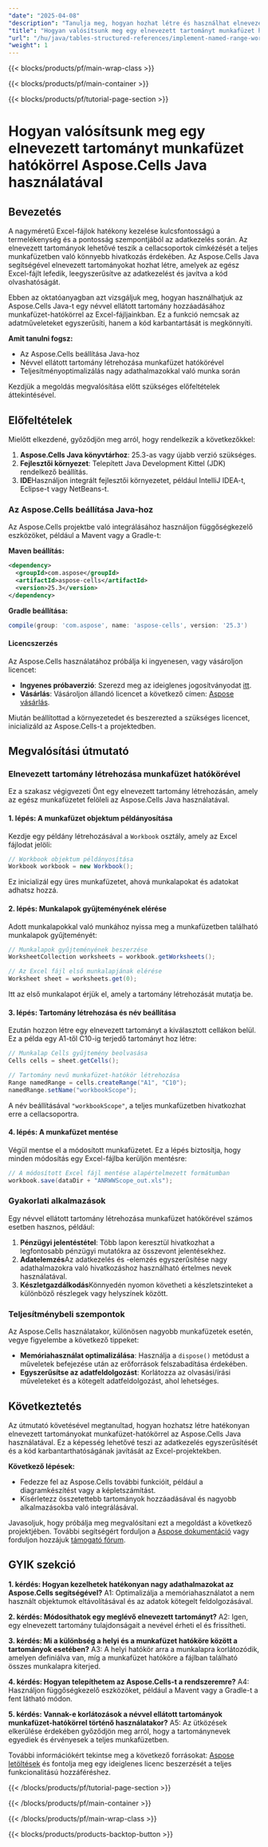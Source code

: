 ```yaml
---
"date": "2025-04-08"
"description": "Tanulja meg, hogyan hozhat létre és használhat elnevezett tartományokat munkafüzet-hatókörrel az Aspose.Cells Java használatával. Javítsa az adatkezelést, javítsa a kód olvashatóságát és egyszerűsítse a munkafolyamatot."
"title": "Hogyan valósítsunk meg egy elnevezett tartományt munkafüzet hatókörrel az Aspose.Cells Java-ban a továbbfejlesztett Excel adatkezeléshez"
"url": "/hu/java/tables-structured-references/implement-named-range-workbook-scope-aspose-cells-java/"
"weight": 1
---
```


{{< blocks/products/pf/main-wrap-class >}}

{{< blocks/products/pf/main-container >}}

{{< blocks/products/pf/tutorial-page-section >}}


# Hogyan valósítsunk meg egy elnevezett tartományt munkafüzet hatókörrel Aspose.Cells Java használatával

## Bevezetés

A nagyméretű Excel-fájlok hatékony kezelése kulcsfontosságú a termelékenység és a pontosság szempontjából az adatkezelés során. Az elnevezett tartományok lehetővé teszik a cellacsoportok címkézését a teljes munkafüzetben való könnyebb hivatkozás érdekében. Az Aspose.Cells Java segítségével elnevezett tartományokat hozhat létre, amelyek az egész Excel-fájlt lefedik, leegyszerűsítve az adatkezelést és javítva a kód olvashatóságát.

Ebben az oktatóanyagban azt vizsgáljuk meg, hogyan használhatjuk az Aspose.Cells Java-t egy névvel ellátott tartomány hozzáadásához munkafüzet-hatókörrel az Excel-fájljainkban. Ez a funkció nemcsak az adatműveleteket egyszerűsíti, hanem a kód karbantartását is megkönnyíti.

**Amit tanulni fogsz:**
- Az Aspose.Cells beállítása Java-hoz
- Névvel ellátott tartomány létrehozása munkafüzet hatókörével
- Teljesítményoptimalizálás nagy adathalmazokkal való munka során

Kezdjük a megoldás megvalósítása előtt szükséges előfeltételek áttekintésével.

## Előfeltételek

Mielőtt elkezdené, győződjön meg arról, hogy rendelkezik a következőkkel:
1. **Aspose.Cells Java könyvtárhoz**: 25.3-as vagy újabb verzió szükséges.
2. **Fejlesztői környezet**: Telepített Java Development Kittel (JDK) rendelkező beállítás.
3. **IDE**Használjon integrált fejlesztői környezetet, például IntelliJ IDEA-t, Eclipse-t vagy NetBeans-t.

### Az Aspose.Cells beállítása Java-hoz

Az Aspose.Cells projektbe való integrálásához használjon függőségkezelő eszközöket, például a Mavent vagy a Gradle-t:

**Maven beállítás:**
```xml
<dependency>
  <groupId>com.aspose</groupId>
  <artifactId>aspose-cells</artifactId>
  <version>25.3</version>
</dependency>
```

**Gradle beállítása:**
```gradle
compile(group: 'com.aspose', name: 'aspose-cells', version: '25.3')
```

#### Licencszerzés

Az Aspose.Cells használatához próbálja ki ingyenesen, vagy vásároljon licencet:
- **Ingyenes próbaverzió**: Szerezd meg az ideiglenes jogosítványodat [itt](https://purchase.aspose.com/temporary-license/).
- **Vásárlás**: Vásároljon állandó licencet a következő címen: [Aspose vásárlás](https://purchase.aspose.com/buy).

Miután beállítottad a környezetedet és beszerezted a szükséges licencet, inicializáld az Aspose.Cells-t a projektedben.

## Megvalósítási útmutató

### Elnevezett tartomány létrehozása munkafüzet hatókörével

Ez a szakasz végigvezeti Önt egy elnevezett tartomány létrehozásán, amely az egész munkafüzetet felöleli az Aspose.Cells Java használatával.

#### 1. lépés: A munkafüzet objektum példányosítása

Kezdje egy példány létrehozásával a `Workbook` osztály, amely az Excel fájlodat jelöli:
```java
// Workbook objektum példányosítása
Workbook workbook = new Workbook();
```
Ez inicializál egy üres munkafüzetet, ahová munkalapokat és adatokat adhatsz hozzá.

#### 2. lépés: Munkalapok gyűjteményének elérése

Adott munkalapokkal való munkához nyissa meg a munkafüzetben található munkalapok gyűjteményét:
```java
// Munkalapok gyűjteményének beszerzése
WorksheetCollection worksheets = workbook.getWorksheets();

// Az Excel fájl első munkalapjának elérése
Worksheet sheet = worksheets.get(0);
```
Itt az első munkalapot érjük el, amely a tartomány létrehozását mutatja be.

#### 3. lépés: Tartomány létrehozása és név beállítása

Ezután hozzon létre egy elnevezett tartományt a kiválasztott cellákon belül. Ez a példa egy A1-től C10-ig terjedő tartományt hoz létre:
```java
// Munkalap Cells gyűjtemény beolvasása
Cells cells = sheet.getCells();

// Tartomány nevű munkafüzet-hatókör létrehozása
Range namedRange = cells.createRange("A1", "C10");
namedRange.setName("workbookScope");
```
A név beállításával `"workbookScope"`, a teljes munkafüzetben hivatkozhat erre a cellacsoportra.

#### 4. lépés: A munkafüzet mentése

Végül mentse el a módosított munkafüzetet. Ez a lépés biztosítja, hogy minden módosítás egy Excel-fájlba kerüljön mentésre:
```java
// A módosított Excel fájl mentése alapértelmezett formátumban
workbook.save(dataDir + "ANRWWScope_out.xls");
```
### Gyakorlati alkalmazások

Egy névvel ellátott tartomány létrehozása munkafüzet hatókörével számos esetben hasznos, például:
1. **Pénzügyi jelentéstétel**: Több lapon keresztül hivatkozhat a legfontosabb pénzügyi mutatókra az összevont jelentésekhez.
2. **Adatelemzés**Az adatkezelés és -elemzés egyszerűsítése nagy adathalmazokra való hivatkozáshoz használható értelmes nevek használatával.
3. **Készletgazdálkodás**Könnyedén nyomon követheti a készletszinteket a különböző részlegek vagy helyszínek között.

### Teljesítménybeli szempontok

Az Aspose.Cells használatakor, különösen nagyobb munkafüzetek esetén, vegye figyelembe a következő tippeket:
- **Memóriahasználat optimalizálása**: Használja a `dispose()` metódust a műveletek befejezése után az erőforrások felszabadítása érdekében.
- **Egyszerűsítse az adatfeldolgozást**: Korlátozza az olvasási/írási műveleteket és a kötegelt adatfeldolgozást, ahol lehetséges.

## Következtetés

Az útmutató követésével megtanultad, hogyan hozhatsz létre hatékonyan elnevezett tartományokat munkafüzet-hatókörrel az Aspose.Cells Java használatával. Ez a képesség lehetővé teszi az adatkezelés egyszerűsítését és a kód karbantarthatóságának javítását az Excel-projektekben.

**Következő lépések:**
- Fedezze fel az Aspose.Cells további funkcióit, például a diagramkészítést vagy a képletszámítást.
- Kísérletezz összetettebb tartományok hozzáadásával és nagyobb alkalmazásokba való integrálásával.

Javasoljuk, hogy próbálja meg megvalósítani ezt a megoldást a következő projektjében. További segítségért forduljon a [Aspose dokumentáció](https://reference.aspose.com/cells/java/) vagy forduljon hozzájuk [támogató fórum](https://forum.aspose.com/c/cells/9).

## GYIK szekció

**1. kérdés: Hogyan kezelhetek hatékonyan nagy adathalmazokat az Aspose.Cells segítségével?**
A1: Optimalizálja a memóriahasználatot a nem használt objektumok eltávolításával és az adatok kötegelt feldolgozásával.

**2. kérdés: Módosíthatok egy meglévő elnevezett tartományt?**
A2: Igen, egy elnevezett tartomány tulajdonságait a nevével érheti el és frissítheti.

**3. kérdés: Mi a különbség a helyi és a munkafüzet hatóköre között a tartományok esetében?**
A3: A helyi hatókör arra a munkalapra korlátozódik, amelyen definiálva van, míg a munkafüzet hatóköre a fájlban található összes munkalapra kiterjed.

**4. kérdés: Hogyan telepíthetem az Aspose.Cells-t a rendszeremre?**
A4: Használjon függőségkezelő eszközöket, például a Mavent vagy a Gradle-t a fent látható módon.

**5. kérdés: Vannak-e korlátozások a névvel ellátott tartományok munkafüzet-hatókörrel történő használatakor?**
A5: Az ütközések elkerülése érdekében győződjön meg arról, hogy a tartománynevek egyediek és érvényesek a teljes munkafüzetben.

További információkért tekintse meg a következő forrásokat: [Aspose letöltések](https://releases.aspose.com/cells/java/) és fontolja meg egy ideiglenes licenc beszerzését a teljes funkcionalitású hozzáféréshez.

{{< /blocks/products/pf/tutorial-page-section >}}

{{< /blocks/products/pf/main-container >}}

{{< /blocks/products/pf/main-wrap-class >}}

{{< blocks/products/products-backtop-button >}}
